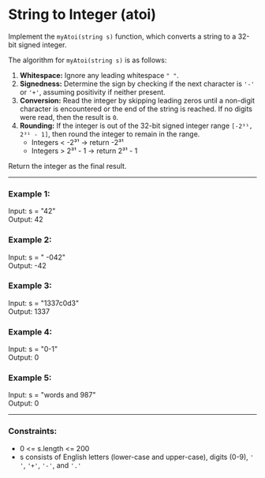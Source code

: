 # String to Integer (atoi)

Implement the `myAtoi(string s)` function, which converts a string to a 32-bit signed integer.

The algorithm for `myAtoi(string s)` is as follows:
1. **Whitespace:** Ignore any leading whitespace `" "`.  
2. **Signedness:** Determine the sign by checking if the next character is `'-'` or `'+'`, assuming positivity if neither present.  
3. **Conversion:** Read the integer by skipping leading zeros until a non-digit character is encountered or the end of the string is reached. If no digits were read, then the result is `0`.  
4. **Rounding:** If the integer is out of the 32-bit signed integer range `[-2³¹, 2³¹ - 1]`, then round the integer to remain in the range.  
   - Integers < -2³¹ → return -2³¹  
   - Integers > 2³¹ - 1 → return 2³¹ - 1  

Return the integer as the final result.

---

### Example 1:
Input: s = "42"  
Output: 42  

### Example 2:
Input: s = "   -042"  
Output: -42  

### Example 3:
Input: s = "1337c0d3"  
Output: 1337  

### Example 4:
Input: s = "0-1"  
Output: 0  

### Example 5:
Input: s = "words and 987"  
Output: 0  

---

### Constraints:
- 0 <= s.length <= 200  
- s consists of English letters (lower-case and upper-case), digits (0-9), `' '`, `'+'`, `'-'`, and `'.'`  
